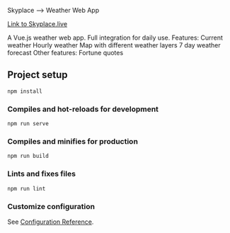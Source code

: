 Skyplace --> Weather Web App

<a href="https://skyplace.live" target="_blank">Link to Skyplace.live</a>

A Vue.js weather web app. Full integration for daily use.
Features:
  Current weather
  Hourly weather
  Map with different weather layers
  7 day weather forecast
Other features:
  Fortune quotes

## Project setup
```
npm install
```

### Compiles and hot-reloads for development
```
npm run serve
```

### Compiles and minifies for production
```
npm run build
```

### Lints and fixes files
```
npm run lint
```

### Customize configuration
See [Configuration Reference](https://cli.vuejs.org/config/).
